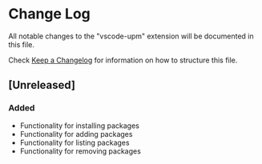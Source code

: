 # Change Log

All notable changes to the "vscode-upm" extension will be documented in this file.

Check [Keep a Changelog](http://keepachangelog.com/) for information on how to structure this file.

## [Unreleased]

### Added

- Functionality for installing packages
- Functionality for adding packages
- Functionality for listing packages
- Functionality for removing packages